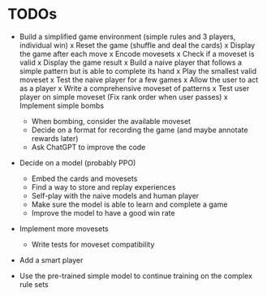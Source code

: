 # TODOs
- Build a simplified game environment (simple rules and 3 players, individual win)
    x Reset the game (shuffle and deal the cards)
    x Display the game after each move
    x Encode movesets
    x Check if a moveset is valid
    x Display the game result
    x Build a naive player that follows a simple pattern but is able to complete its hand
        x Play the smallest valid moveset
    x Test the naive player for a few games
    x Allow the user to act as a player
    x Write a comprehensive moveset of patterns
    x Test user player on simple moveset (Fix rank order when user passes)
    x Implement simple bombs
    - When bombing, consider the available moveset
    - Decide on a format for recording the game (and maybe annotate rewards later)
    - Ask ChatGPT to improve the code

- Decide on a model (probably PPO)
    - Embed the cards and movesets
    - Find a way to store and replay experiences
    - Self-play with the naive models and human player
    - Make sure the model is able to learn and complete a game
    - Improve the model to have a good win rate

- Implement more movesets
    - Write tests for moveset compatibility

- Add a smart player

- Use the pre-trained simple model to continue training on the complex rule sets